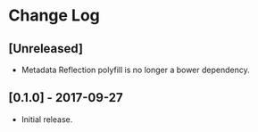 # Change Log

## [Unreleased]
- Metadata Reflection polyfill is no longer a bower dependency.

## [0.1.0] - 2017-09-27
- Initial release.
